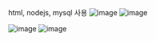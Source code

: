 html, nodejs, mysql 사용
![image](https://user-images.githubusercontent.com/76897625/176136900-3db42fbe-a567-4c62-89d4-7ce6e147c4b4.png)
![image](https://user-images.githubusercontent.com/76897625/176137977-9769cb24-1bbe-4968-acce-001eae298b3e.png)

![image](https://user-images.githubusercontent.com/76897625/176137803-aaecf761-89ee-41ec-b0c2-eed36533a87e.png)
![image](https://user-images.githubusercontent.com/76897625/176137879-bef09acb-b5cc-499a-9386-e46fae706128.png)

